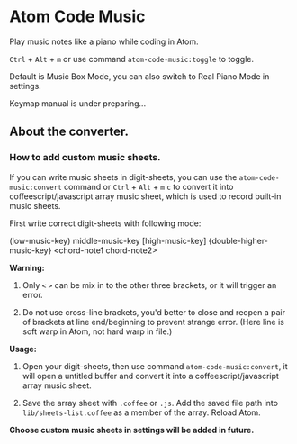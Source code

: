 # Atom Code Music

Play music notes like a piano while coding in Atom.

`Ctrl` + `Alt` + `m` or use command `atom-code-music:toggle` to toggle.

Default is Music Box Mode, you can also switch to Real Piano Mode in settings.

Keymap manual is under preparing...

## About the converter.

### How to add custom music sheets.

If you can write music sheets in digit-sheets, you can use the `atom-code-music:convert` command or `Ctrl` + `Alt` + `m` `c` to convert it into coffeescript/javascript array music sheet, which is used to record built-in music sheets.

First write correct digit-sheets with following mode:

\(low-music-key\)    middle-music-key    \[high-music-key\]    {double-higher-music-key}    \<chord-note1 chord-note2\>

**Warning:**

1. Only `<` `>` can be mix in to the other three brackets, or it will trigger an error.

2. Do not use cross-line brackets, you'd better to close and reopen a pair of brackets at line end/beginning to prevent strange error. (Here line is soft warp in Atom, not hard warp in file.)

**Usage:**

1. Open your digit-sheets, then use command `atom-code-music:convert`, it will open a untitled buffer and convert it into a coffeescript/javascript array music sheet.

2. Save the array sheet with `.coffee` or `.js`. Add the saved file path into `lib/sheets-list.coffee` as a member of the array. Reload Atom.

**Choose custom music sheets in settings will be added in future.**
